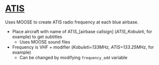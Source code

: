 # <u>ATIS</u>
Uses MOOSE to create ATIS radio frequency at each blue airbase.
- Place aircraft with name of ATIS_[airbase callsign] (*ATIS_Kobuleti*, for example) to get subtitles
  - Uses MOOSE sound files
- Frequency is VHF + modifier (*Kobuleti=133MHz, ATIS=133.25MHz*, for example)
  - Can be changed by modifying `frequency_add` variable
